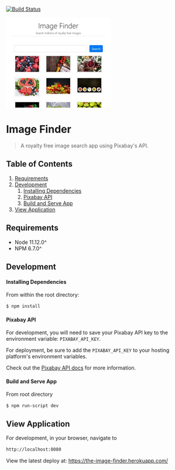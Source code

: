 [![Build Status](https://travis-ci.org/mau11/image-finder.svg?branch=master)](https://travis-ci.org/mau11/image-finder)

![image-finder-screenshot](./public/images/image-finder-screenshot.jpg)

# Image Finder

> A royalty free image search app using Pixabay's API.

## Table of Contents

1. [Requirements](#requirements)
1. [Development](#development)
    1. [Installing Dependencies](#installing-dependencies)
    1. [Pixabay API](#pixabay-api)
    1. [Build and Serve App](#build-and-serve-app)
1. [View Application](#view-application)

## Requirements

- Node 11.12.0^
- NPM 6.7.0^

## Development

#### Installing Dependencies

From within the root directory:

```sh
$ npm install
```

#### Pixabay API
For development, you will need to save your Pixabay API key to the environment variable: `PIXABAY_API_KEY`.

For deployment, be sure to add the `PIXABAY_API_KEY` to your hosting platform's environment variables.

Check out the [Pixabay API docs](https://pixabay.com/api/docs/) for more information.

#### Build and Serve App

From root directory
```
$ npm run-script dev
```

## View Application
For development, in your browser, navigate to
```sh
http://localhost:8080
```

View the latest deploy at: https://the-image-finder.herokuapp.com/
